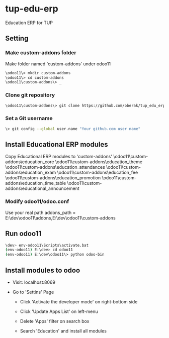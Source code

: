 # tup-edu-erp

Education ERP for TUP

## Setting

### Make custom-addons folder

Make folder named 'custom-addons' under odoo11

```bash
\odoo11\> mkdir custom-addons
\odoo11\> cd custom-addons
\odoo11\custom-addons\> _
```

### Clone git repository

```bash
\odoo11\custom-addons\> git clone https://github.com/oberak/tup_edu_erp.git
```

### Set a Git username

```bash
\> git config --global user.name "Your github.com user name"
```

## Install Educational ERP modules

Copy Educational ERP modules to 'custom-addons'
\odoo11\custom-addons\education_core
\odoo11\custom-addons\education_theme
\odoo11\custom-addons\education_attendances
\odoo11\custom-addons\education_exam
\odoo11\custom-addons\education_fee
\odoo11\custom-addons\education_promotion
\odoo11\custom-addons\education_time_table
\odoo11\custom-addons\educational_announcement

### Modify odoo11/odoo.conf

Use your real path
addons_path = E:\dev\odoo11\addons,E:\dev\odoo11\custom-addons

## Run odoo11

```bash
\dev> env-odoo11\Scripts\activate.bat
(env-odoo11) E:\dev> cd odoo11
(env-odoo11) E:\dev\odoo11\> python odoo-bin
```

## Install modules to odoo

- Visit: localhost:8069

- Go to 'Settins' Page

  - Click 'Activate the developer mode' on right-bottom side

  - Click 'Update Apps List' on left-menu

  - Delete 'Apps' filter on search box

  - Search 'Education' and install all modules
